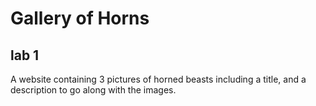 # Gallery of Horns

## lab 1

A website containing 3 pictures of horned beasts including a title, and a description to go along with the images.
